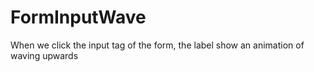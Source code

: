 # FormInputWave
When we click the input tag of the form, the label show an animation of waving upwards
